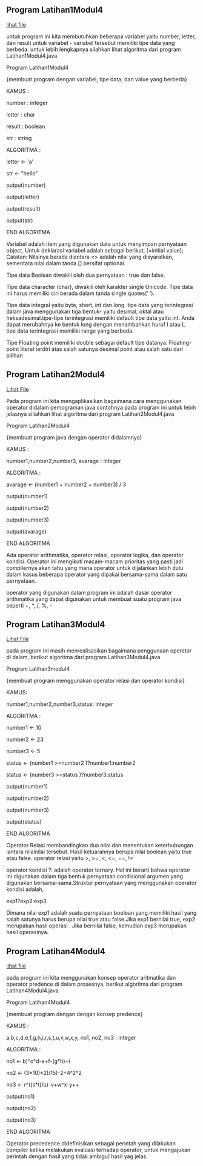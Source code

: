 ## Program Latihan1Modul4
[lihat file](https://github.com/zalnamustika11/PBO-Modul4/blob/main/Latihan1Modul4.java)

untuk program ini kita membutuhkan beberapa variabel yaitu number, letter, dan result untuk variabel - variabel tersebut memiliki tipe data yang berbeda. untuk lebih lengkapnya silahkan lihat algoritma dari program Latihan1Modul4.java

Program Latihan1Modul4 

{membuat program dengan variabel, tipe data, dan value yang berbeda}

KAMUS :

number : integer

letter : char

result : boolean

str : string

ALGORITMA :

letter <- 'a'

str <- "hello"

output(number)

output(letter)

output(result)

output(str)

END ALGORITMA

Variabel adalah item yang digunakan data untuk menyimpan pernyataan object. 
Untuk deklarasi variabel adalah sebagai berikut,
<data tipe> <name> [=initial value];
Catatan: Nilainya berada diantara <> adalah nilai yang disyaratkan, sementara nilai dalam tanda [] bersifat optional. 

Tipe data Boolean diwakili oleh dua pernyataan : true dan false.

Tipe data character (char), diwakili oleh karakter single Unicode. Tipe data ini harus memiliki ciri berada dalam tanda single quotes(’ ’).

Tipe data integral yaitu byte, short, int dan long. tipe data yang terintegrasi dalam java menggunakan tiga bentuk- yaitu desimal, oktal atau heksadesimal.tipe-tipe terintegrasi memiliki default tipe data yaitu int. Anda dapat merubahnya ke bentuk long dengan menambahkan huruf l atau L. tipe data terintegrasi memiliki range yang berbeda.

Tipe Floating point memiliki double sebagai default tipe datanya. Floating-point literal terdiri atas salah satunya desimal point atau salah satu dari pilihan

## Program Latihan2Modul4

[Lihat File](https://github.com/zalnamustika11/PBO-Modul4/blob/main/Latihan2Modul4.java)

Pada program ini kita mengaplikasikan bagaimana cara menggunakan operator didalam pemograman java contohnya pada program ini untuk lebih jelasnya siliahkan lihat algoritma dari program Latihan2Modul4.java

Program Latihan2Modul4

{membuat program java dengan operator didalamnya}

KAMUS :

number1,number2,number3, avarage : integer

ALGORITMA :

avarage <- (number1 + number2 + number3) / 3

output(number1)

output(number2)

output(number3)

output(avarage)

END ALGORITMA


Ada operator arithmatika, operator relasi, operator logika, dan operator kondisi. Operator ini mengikuti macam-macam prioritas yang pasti jadi compilernya akan tahu yang mana operator untuk dijalankan lebih dulu dalam kasus beberapa operator yang dipakai bersama-sama dalam satu pernyataan.

operator yang digunakan dalam program ini adalah dasar operator arithmatika yang dapat digunakan untuk membuat suatu program java seperti +, *, /, %, -

## Program Latihan3Modul4

[Lihat File](https://github.com/zalnamustika11/PBO-Modul4/blob/main/Latihan3Modul4.java)

pada program ini masih menrealisasikan bagaimana penggunaan operator di dalam, berikut algoritma dari program Latihan3Modul4.java

Program Latihan3modul4

{membuat program menggunakan operator relasi dan operator kondisi}

KAMUS:

number1,number2,number3,status: integer

ALGORITMA :

number1 <- 10

number2 <- 23

number3 <- 5

status <- (number1 >=number2 )?number1:number2

status <- (number3 >=status )?number3:status

output(number1)

output(number2)

output(number3)

output(status)

END ALGORITMA

Operator Relasi membandingkan dua nilai dan menentukan keterhubungan iantara nilainilai tersebut. Hasil keluarannya berupa nilai boolean yaitu true atau false. operator relasi yaitu >, >=, <, <=, ==, !=

operator kondisi ?: adalah operator ternary. Hal ini berarti bahwa operator ini digunakan dalam tiga bentuk pernyataan condisional argumen yang digunakan bersama-sama.Struktur pernyataan yang menggunakan operator kondisi adalah,

exp1?exp2:exp3

Dimana nilai exp1 adalah suatu pernyataan boolean yang memiliki hasil yang salah satunya harus berupa nilai true atau false.Jika exp1 bernilai true, exp2 merupakan hasil operasi . Jika bernilai false, kemudian exp3
merupakan hasil operasinya. 

## Program Latihan4Modul4

[lihat file](https://github.com/zalnamustika11/PBO-Modul4/blob/main/Latihan4Modul2.java)

pada program ini kita menggunakan konsep operator aritmatika dan operator predence di dalam prosesnya, berikut algoritma dari program Latihan4Modul4.java

Program Latihan4Modul4

{membuat program dengan dengan konsep predence}

KAMUS :

a,b,c,d,e,f,g,h,i,r,s,t,u,v,w,x,y, no1, no2, no3 : integer

ALGORITMA :

no1 <- b)^c^d-e+f-(g*h)+i

no2 <- (3*10)*2)/15)-2+4^2^2

no3 <- r^((s*t)/u)-v+w^x-y++

output(no1)

output(no2)

output(no3)

END ALGORITMA

Operator precedence didefinisikan sebagai perintah yang dilakukan compiler ketika melakukan evaluasi terhadap operator, untuk mengajukan perintah
dengan hasil yang tidak ambigu/ hasil yag jelas. 


























